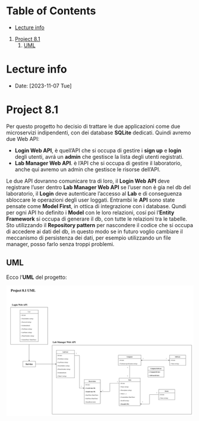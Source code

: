 # Table of Contents

- [Lecture info](#orgd221369)

1.  [Project 8.1](#orgf0fac26)
    1.  [UML](#orgd862284)

<a id="orgd221369"></a>

# Lecture info

- Date: <span class="timestamp-wrapper"><span class="timestamp">[2023-11-07 Tue]</span></span>

<a id="orgf0fac26"></a>

# Project 8.1

Per questo progetto ho decisio di trattare le due applicazioni come due microservizi indipendenti, con dei database **SQLite** dedicati.
Quindi avremo due Web API:

- **Login Web API**, è quell&rsquo;API che si occupa di gestire i **sign up** e **login** degli utenti, avrá un **admin** che gestisce la lista degli utenti registrati.
- **Lab Manager Web API**. è l&rsquo;API che si occupa di gestire il laboratorio, anche qui avremo un admin che gestisce le risorse dell&rsquo;API.

Le due API dovranno comunicare tra di loro, il **Login Web API** deve registrare l&rsquo;user dentro **Lab Manager Web API** se l&rsquo;user non è gia nel db del laboratorio, il **Login** deve autenticare l&rsquo;accesso al **Lab** e di conseguenza sbloccare le operazioni degli user loggati.
Entrambi le **API** sono state pensate come **Model First**, in ottica di integrazione con i database.
Qundi per ogni API ho definito i **Model** con le loro relazioni, cosí poi l&rsquo;**Entity Framework** si occupa di generare il db, con tutte le relazioni tra le tabelle.
Sto utilizzando il **Repository pattern** per nascondere il codice che si occupa di accedere ai dati del db, in questo modo se in futuro voglio cambiare il meccanismo di persistenza dei dati, per esempio utilizzando un file manager, posso farlo senza troppi problemi.

<a id="orgd862284"></a>

## UML

Ecco l&rsquo;**UML** del progetto:

![img](docs/img/project_8_1_uml.png "Project 8.1 UML")
